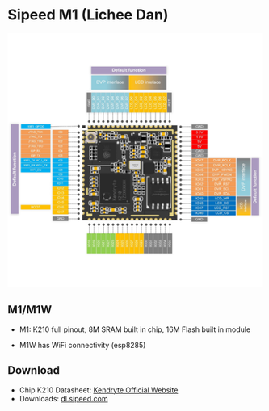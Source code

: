 Sipeed M1 (Lichee Dan)
=======

![](../../assets/M1_pin.png)

## M1/M1W

* M1: K210 full pinout, 8M SRAM built in chip, 16M Flash built in module

* M1W has WiFi connectivity (esp8285)

## Download

* Chip K210 Datasheet: [Kendryte Official Website](https://kendryte.com/downloads/)
* Downloads: [dl.sipeed.com](http://dl.sipeed.com/)

